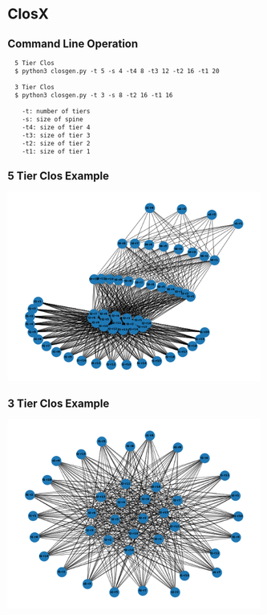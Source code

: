 # ClosX

## Command Line Operation
```
  5 Tier Clos
  $ python3 closgen.py -t 5 -s 4 -t4 8 -t3 12 -t2 16 -t1 20

  3 Tier Clos
  $ python3 closgen.py -t 3 -s 8 -t2 16 -t1 16

    -t: number of tiers
    -s: size of spine
    -t4: size of tier 4
    -t3: size of tier 3
    -t2: size of tier 2
    -t1: size of tier 1
```

## 5 Tier Clos Example
![5 Tier Clos](https://github.com/byMacf/ClosX/blob/main/5tier_clos.png?raw=true)

## 3 Tier Clos Example
![3 Tier Clos](https://github.com/byMacf/ClosX/blob/main/3tier_clos.png?raw=true)